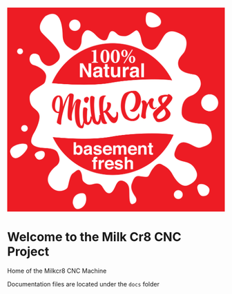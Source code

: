 
![milkcr8_logo](docs/assets/logo.png)

# Welcome to the Milk Cr8 CNC Project
Home of the Milkcr8 CNC Machine

Documentation files are located under the `docs` folder
